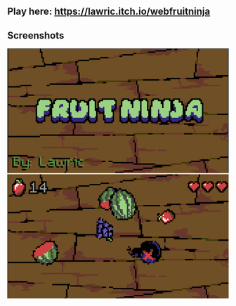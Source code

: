 ## Play here: https://lawric.itch.io/webfruitninja

## Screenshots

![Screenshot1](https://github.com/lawric1/webfruitninja/raw/main/src/assets/screenshots/1.png)
![Screenshot2](https://github.com/lawric1/webfruitninja/raw/main/src/assets/screenshots/2.png)
